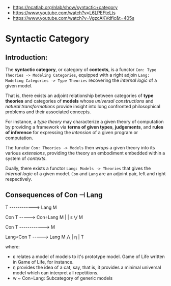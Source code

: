 - https://ncatlab.org/nlab/show/syntactic+category
- https://www.youtube.com/watch?v=L6LPEFteLts
- https://www.youtube.com/watch?v=VgzcAKVdfic&t=405s

# Syntactic Category

## Introduction:
The __syntactic category__, or category of __contexts__, is a functor `Con: Type Theories -> Modeling Categories`, equipped with a right adjoin `Lang: Modeling Categories -> Type Theories` recovering the *internal logic* of a given model.

That is, there exists an adjoint relationship between categories of __type theories__ and categories of __models__ whose *universal constructions* and *natural transformations* provide insight into long confronted philosophical problems and their associated concepts.

For instance, a *type theory* may characterize a given theory of computation by providing a framework via __terms of given types__, __judgements__, and __rules of inference__ for expressing the *intension* of a given program or computation.

The functor `Con: Theories -> Models` then *wraps* a given theory into its various *extensions*, providing the theory an embodiment embedded within a system of *contexts*.

Dually, there exists a functor `Lang: Models -> Theories` that gives the *internal logic* of a given model. `Con` and `Lang` are an adjoint pair, left and right respectively.

## Consequences of Con ⊣ Lang

T ------------> Lang M

Con T -----> Con∘Lang M
                |
                | ε
                ⋁
                M

Con T ------------> M

Lang∘Con T -----> Lang M
    ⋀
    | η
    |
    T

where:
- ε relates a model of models to it's prototype model. Game of Life written in Game of Life, for instance.
- η provides the idea of a cat, say, that is, it provides a minimal universal model which can interpret all repetitions.
- w ~ Con∘Lang: Subcategory of generic models
